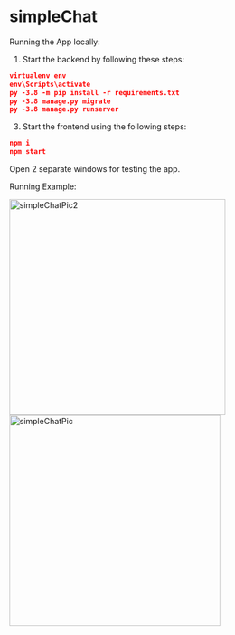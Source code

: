 # simpleChat
 
Running the App locally:

1. Start the backend by following these steps:

```json
virtualenv env
env\Scripts\activate
py -3.8 -m pip install -r requirements.txt
py -3.8 manage.py migrate
py -3.8 manage.py runserver
```

3. Start the frontend using the following steps:
```json
npm i
npm start
```

Open 2 separate windows for testing the app.



Running Example:


<img width="382" alt="simpleChatPic2" src="https://github.com/nwadhera13/simpleChat/assets/68321799/ff6ccd6f-a6a9-40eb-b4dc-2692626c99c2">

<img width="373" alt="simpleChatPic" src="https://github.com/nwadhera13/simpleChat/assets/68321799/721f845a-638f-460c-8fd8-99ca411e8b49">  



